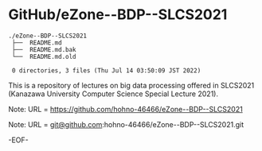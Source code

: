 # GitHub/eZone--BDP--SLCS2021

    ./eZone--BDP--SLCS2021
     ├──  README.md
     ├──  README.md.bak
     └──  README.md.old
     
     0 directories, 3 files (Thu Jul 14 03:50:09 JST 2022)


This is a repository of lectures on big data processing offered in SLCS2021 (Kanazawa University Computer Science Special Lecture 2021).

Note: URL = https://github.com/hohno-46466/eZone--BDP--SLCS2021

Note: URL = git@github.com:hohno-46466/eZone--BDP--SLCS2021.git

-EOF-

